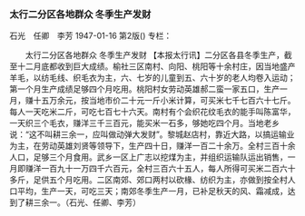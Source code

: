 ### 太行二分区各地群众  冬季生产发财
石光　任卿　李芳
1947-01-16
第2版()
专栏：

　　太行二分区各地群众
    冬季生产发财
    【本报太行讯】二分区各县冬季生产，截至十二月底都收到巨大成绩。榆社三区南村、向阳、桃阳等十余村庄，因当地盛产羊毛，以纺毛线、织毛衣为主，六、七岁的儿童到五、六十岁的老人均卷入运动；第一个月生产成绩足够四个月吃用。桃阳村女劳动英雄郝二蛮一家五口，生产一月，赚十五万余元，按当地市价二十元一斤小米计算，可买米七千七百六十七斤。每人一天吃米二斤，可吃七百七十六天。南村有个会织花纹毛衣的能手叫陈富华，一天织三个毛衣，赚洋三千三百元，能买米一石多，够她吃四个月。当地老乡说：“这不叫耕三余一，应叫做动弹大发财”。黎城赵店村，靠近大路，以搞运输业为主，在劳动英雄刘贤等领导下，生产四十日，赚洋一百二十余万。全村三百十余人口，足够三个月食用。武乡一区上广志以挖煤为主，并组织运输队运出销售，一月即赚洋一百九十一万四千六百元，全村三百六十五人，每人所得可买米二百六十多斤，足供五个月吃用。二区南郊、郊口两村以砍椽、纺织为主，亦做到按全村人口平均，生产一天，可吃三天；南郊冬季生产一月，已补足秋天的风、霜减成，达到了耕三余一。（石光、任卿、李芳）
